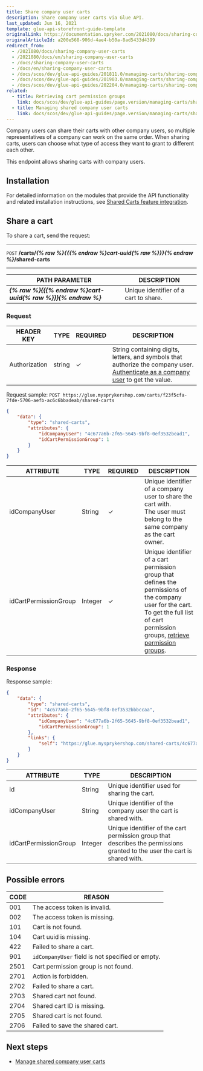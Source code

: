 ```yaml
---
title: Share company user carts
description: Share company user carts via Glue API.
last_updated: Jun 16, 2021
template: glue-api-storefront-guide-template
originalLink: https://documentation.spryker.com/2021080/docs/sharing-company-user-carts
originalArticleId: a200e568-906d-4ae4-b50a-8ad5433d4399
redirect_from:
  - /2021080/docs/sharing-company-user-carts
  - /2021080/docs/en/sharing-company-user-carts
  - /docs/sharing-company-user-carts
  - /docs/en/sharing-company-user-carts
  - /docs/scos/dev/glue-api-guides/201811.0/managing-carts/sharing-company-user-carts/sharing-company-user-carts.html
  - /docs/scos/dev/glue-api-guides/201903.0/managing-carts/sharing-company-user-carts/sharing-company-user-carts.html
  - /docs/scos/dev/glue-api-guides/202204.0/managing-carts/sharing-company-user-carts/sharing-company-user-carts.html
related:
  - title: Retrieving cart permission groups
    link: docs/scos/dev/glue-api-guides/page.version/managing-carts/sharing-company-user-carts/retrieving-cart-permission-groups.html
  - title: Managing shared company user carts
    link: docs/scos/dev/glue-api-guides/page.version/managing-carts/sharing-company-user-carts/managing-shared-company-user-carts.html
---
```


Company users can share their carts with other company users, so multiple representatives of a company can work on the same order. When sharing carts, users can choose what type of access they want to grant to different each other.

This endpoint allows sharing carts with company users.

## Installation

For detailed information on the modules that provide the API functionality and related installation instructions, see [Shared Carts feature integration](/docs/scos/dev/feature-integration-guides/{{page.version}}/shared-carts-feature-integration.html).


## Share a cart
To share a cart, send the request:

***
`POST` **/carts/*{% raw %}{{{% endraw %}cart-uuid{% raw %}}}{% endraw %}*/shared-carts**
***


| PATH PARAMETER | DESCRIPTION |
| --- | --- |
| ***{% raw %}{{{% endraw %}cart-uuid{% raw %}}}{% endraw %}*** | Unique identifier of a cart to share. |

### Request

| HEADER KEY | TYPE | REQUIRED | DESCRIPTION |
| --- | --- | --- | --- |
| Authorization | string | ✓ | String containing digits, letters, and symbols that authorize the company user. [Authenticate as a company user](/docs/scos/dev/glue-api-guides/{{page.version}}/managing-b2b-account/authenticating-as-a-company-user.html#authenticate-as-a-company-user) to get the value.  |

Request sample: `POST https://glue.mysprykershop.com/carts/f23f5cfa-7fde-5706-aefb-ac6c6bbadeab/shared-carts`

```json
{
    "data": {
        "type": "shared-carts",
        "attributes": {
            "idCompanyUser": "4c677a6b-2f65-5645-9bf8-0ef3532bead1",
            "idCartPermissionGroup": 1
        }
    }
}
```

| ATTRIBUTE | TYPE | REQUIRED | DESCRIPTION |
| --- | --- | --- | --- |
| idCompanyUser | String | ✓ | Unique identifier of a company user to share the cart with.<br>The user must belong to the same company as the cart owner. |
| idCartPermissionGroup | Integer | ✓ | Unique identifier of a cart permission group that defines the permissions of the company user for the cart. To get the full list of cart permission groups, [retrieve permission groups](/docs/scos/dev/glue-api-guides/{{page.version}}/managing-carts/sharing-company-user-carts/retrieving-cart-permission-groups.html#retrieve-cart-permission-groups). |

### Response

Response sample:

```json
{
    "data": {
        "type": "shared-carts",
        "id": "4c677a6b-2f65-5645-9bf8-0ef3532bbbccaa",
        "attributes": {
            "idCompanyUser": "4c677a6b-2f65-5645-9bf8-0ef3532bead1",
            "idCartPermissionGroup": 1
        },
        "links": {
            "self": "https://glue.mysprykershop.com/shared-carts/4c677a6b-2f65-5645-9bf8-0ef3532bbbccaa"
        }
    }
}
```

| ATTRIBUTE | TYPE | DESCRIPTION |
| --- | --- | --- |
| id | String | Unique identifier used for sharing the cart. |
| idCompanyUser | String | Unique identifier of the company user the cart is shared with. |
| idCartPermissionGroup | Integer | Unique identifier of the cart permission group that describes the permissions granted to the user the cart is shared with. |

## Possible errors

| CODE | REASON |
| --- | --- |
| 001 | The access token is invalid. |
| 002 | The access token is missing. |
| 101 | Cart is not found. |
| 104 | Cart uuid is missing. |
| 422 | Failed to share a cart. |
| 901 | `idCompanyUser` field is not specified or empty. |
| 2501 | Cart permission group is not found. |
| 2701 | Action is forbidden. |
| 2702 | Failed to share a cart. |
| 2703 | Shared cart not found. |
| 2704 | Shared cart ID is missing. |
| 2705 | Shared cart is not found. |
| 2706 | Failed to save the shared cart. |

## Next steps

* [Manage shared company user carts](/docs/scos/dev/glue-api-guides/{{page.version}}/managing-carts/sharing-company-user-carts/managing-shared-company-user-carts.html)
